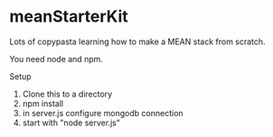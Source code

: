 # meanStarterKit
Lots of copypasta learning how to make a MEAN stack from scratch.

You need node and npm.

Setup

1. Clone this to a directory
2. npm install
3. in server.js configure mongodb connection
4. start with "node server.js"
